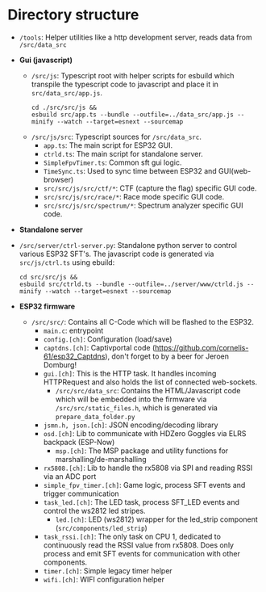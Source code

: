

# Directory structure

 * `/tools`: Helper utilities like a http development server, reads data from `/src/data_src`

 * **Gui (javascript)**
   * `/src/js`: Typescript root with helper scripts for esbuild which transpile the typescript code to javascript and place it in `src/data_src/app.js`.
     ```
     cd ./src/src/js &&
     esbuild src/app.ts --bundle --outfile=../data_src/app.js --minify --watch --target=esnext --sourcemap
     ```
   * `/src/js/src`: Typescript sources for `/src/data_src`.
     * `app.ts`: The main script for ESP32 GUI.
     * `ctrld.ts`: The main script for standalone server.
     * `SimpleFpvTimer.ts`: Common sft gui logic.
     * `TimeSync.ts`: Used to sync time between ESP32 and GUI(web-browser)
     * `src/src/js/src/ctf/*`: CTF (capture the flag) specific GUI code.
     * `src/src/js/src/race/*`: Race mode specific GUI code.
     * `src/src/js/src/spectrum/*`: Spectrum analyzer specific GUI code.

 * **Standalone server**
 * `/src/server/ctrl-server.py`: Standalone python server to control various ESP32 SFT's.
   The javascript code is generated via `src/js/ctrl.ts` using ebuild:
   ```
   cd src/src/js &&
   esbuild src/ctrld.ts --bundle --outfile=../server/www/ctrld.js --minify --watch --target=esnext --sourcemap
   ```

 * **ESP32 firmware**
   * `/src/src/`: Contains all C-Code which will be flashed to the ESP32.
     * `main.c`:  entrypoint
     * `config.[ch]`: Configuration (load/save)
     * `captdns.[ch]`: Captivportal code (https://github.com/cornelis-61/esp32_Captdns),
        don't forget to by a beer for Jeroen Domburg!
     * `gui.[ch]`: This is the HTTP task. It handles incoming HTTPRequest and also holds
       the list of connected web-sockets.
         * `/src/src/data_src`: Contains the HTML/Javascript code which will be embedded into the
          firmware via `/src/src/static_files.h`, which is generated via `prepare_data_folder.py`
     * `jsmn.h, json.[ch]`: JSON encoding/decoding library
     * `osd.[ch]`: Lib to communicate with HDZero Goggles via ELRS backpack (ESP-Now)
       * `msp.[ch]`: The MSP package and utility functions for marshalling/de-marshalling
     * `rx5808.[ch]`: Lib to handle the rx5808 via SPI and reading RSSI via an ADC port
     * `simple_fpv_timer.[ch]`: Game logic, process SFT events and trigger communication
     * `task_led.[ch]`: The LED task, process SFT_LED events and control the ws2812 led stripes.
        * `led.[ch]`: LED (ws2812) wrapper for the led_strip component (`src/components/led_strip`)
     * `task_rssi.[ch]`: The only task on CPU 1, dedicated to continuously read the RSSI value from rx5808.
       Does only process and emit SFT events for communication with other components.
     * `timer.[ch]`: Simple legacy timer helper
     * `wifi.[ch]`: WIFI configuration helper
